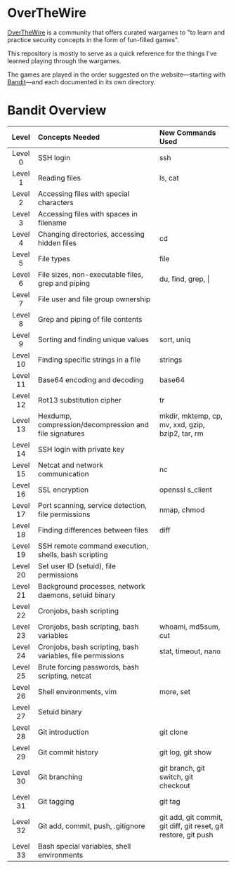 # OverTheWire
[OverTheWire](https://overthewire.org) is a community that offers curated wargames to "to learn and practice security concepts in the form of fun-filled games".

This repository is mostly to serve as a quick reference for the things I've learned playing through the wargames.

The games are played in the order suggested on the website—starting with [Bandit](https://overthewire.org/wargames/bandit/)—and each documented in its own directory.

# Bandit Overview

| Level    | Concepts Needed                                             | New Commands Used                                               |
| :------: | :---------------------------------------------------------- | :-------------------------------------------------------------- |
| Level 0  | SSH login                                                   | ssh                                                             |
| Level 1  | Reading files                                               | ls, cat                                                         |
| Level 2  | Accessing files with special characters                     |                                                                 |
| Level 3  | Accessing files with spaces in filename                     |                                                                 |
| Level 4  | Changing directories, accessing hidden files                | cd                                                              |
| Level 5  | File types                                                  | file                                                            |
| Level 6  | File sizes, non-executable files, grep and piping           | du, find, grep, \|                                              |
| Level 7  | File user and file group ownership                          |                                                                 |
| Level 8  | Grep and piping of file contents                            |                                                                 |
| Level 9  | Sorting and finding unique values                           | sort, uniq                                                      |
| Level 10 | Finding specific strings in a file                          | strings                                                         |
| Level 11 | Base64 encoding and decoding                                | base64                                                          |
| Level 12 | Rot13 substitution cipher                                   | tr                                                              |
| Level 13 | Hexdump, compression/decompression and file signatures      | mkdir, mktemp, cp, mv, xxd, gzip, bzip2, tar, rm                |
| Level 14 | SSH login with private key                                  |                                                                 |
| Level 15 | Netcat and network communication                            | nc                                                              |
| Level 16 | SSL encryption                                              | openssl s_client                                                |
| Level 17 | Port scanning, service detection, file permissions          | nmap, chmod                                                     |
| Level 18 | Finding differences between files                           | diff                                                            |
| Level 19 | SSH remote command execution, shells, bash scripting        |                                                                 |
| Level 20 | Set user ID (setuid), file permissions                      |                                                                 |
| Level 21 | Background processes, network daemons, setuid binary        |                                                                 |
| Level 22 | Cronjobs, bash scripting                                    |                                                                 |
| Level 23 | Cronjobs, bash scripting, bash variables                    | whoami, md5sum, cut                                             |
| Level 24 | Cronjobs, bash scripting, bash variables, file permissions  | stat, timeout, nano                                             |
| Level 25 | Brute forcing passwords, bash scripting, netcat             |                                                                 |
| Level 26 | Shell environments, vim                                     | more, set                                                       |
| Level 27 | Setuid binary                                               |                                                                 |
| Level 28 | Git introduction                                            | git clone                                                       |
| Level 29 | Git commit history                                          | git log, git show                                               |
| Level 30 | Git branching                                               | git branch, git switch, git checkout                            |
| Level 31 | Git tagging                                                 | git tag                                                         |
| Level 32 | Git add, commit, push, .gitignore                           | git add, git commit, git diff, git reset, git restore, git push |
| Level 33 | Bash special variables, shell environments                  |                                                                 |
